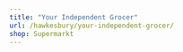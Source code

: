 ```yaml
---
title: "Your Independent Grocer"
url: /hawkesbury/your-independent-grocer/
shop: Supermarkt
---
```

